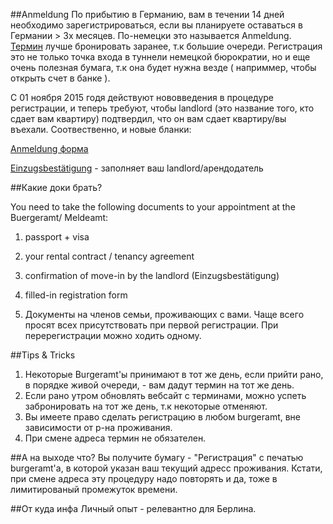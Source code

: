 ##Anmeldung
По прибытию в Германию, вам в течении 14 дней необходимо зарегистрироваться, если вы планируете оставаться в Германии > 3х месяцев.
По-немецки это называется Anmeldung. [Термин](https://service.berlin.de/dienstleistung/120686/) лучше бронировать заранее, т.к большие очереди.
Регистрация это не только точка входа в туннели немецкой бюрократии, но и еще очень полезная бумага, т.к она будет нужна везде ( наприммер, чтобы открыть счет в банке ).

C 01 ноября 2015 годя действуют нововведения в процедуре регистрации, и теперь требуют, чтобы landlord (это название того, кто сдает вам квартиру) подтвердил, что он вам сдает квартиру/вы въехали.
Соотвественно, и новые бланки:

[Anmeldung форма](http://www.berlin.de/formularserver/formular.php?402608)

[Einzugsbestätigung](http://www.berlin.de/formularserver/formular.php?402544) - заполняет ваш landlord/арендодатель

##Какие доки брать?

You need to take the following documents to your appointment at the Buergeramt/ Meldeamt:

1. passport + visa

2. your rental contract / tenancy agreement

3. confirmation of move-in by the landlord (Einzugsbestätigung)

4. filled-in registration form
5. Документы на членов семьи, проживающих с вами. Чаще всего просят всех присутствовать при первой регистрации. При перерегистрации можно ходить одному.

##Tips & Tricks

1. Некоторые Burgeramt'ы принимают в тот же день, если прийти рано, в порядке живой очереди, - вам дадут термин на тот же день.
2. Если рано утром обновлять вебсайт с терминами, можно успеть забронировать на тот же день, т.к некоторые отменяют.
3. Вы имеете право сделать регистрацию в любом burgeramt, вне зависимости от р-на проживания.
4. При смене адреса термин не обязателен.

##А на выходе что?
Вы получите бумагу - "Регистрация" с печатью burgeramt'а, в которой указан ваш текущий адресс проживания.
Кстати, при смене адреса эту процедуру надо повторять и да, тоже в лимитированый промежуток времени.

##От куда инфа
Личный опыт - релевантно для Берлина.
